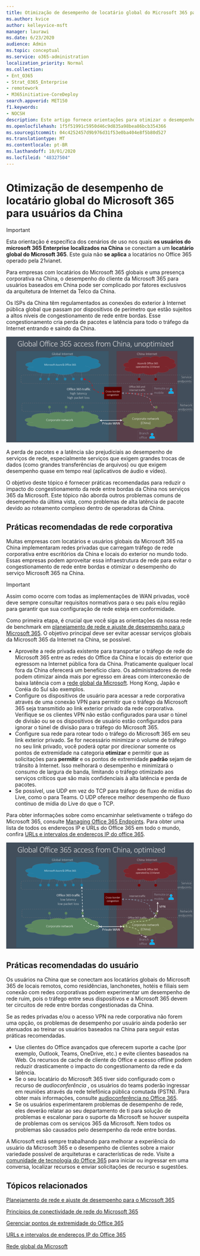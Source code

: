 ```yaml
---
title: Otimização de desempenho de locatário global do Microsoft 365 para usuários da China
ms.author: kvice
author: kelleyvice-msft
manager: laurawi
ms.date: 6/23/2020
audience: Admin
ms.topic: conceptual
ms.service: o365-administration
localization_priority: Normal
ms.collection:
- Ent_O365
- Strat_O365_Enterprise
- remotework
- M365initiative-CoreDeploy
search.appverid: MET150
f1.keywords:
- NOCSH
description: Este artigo fornece orientações para otimizar o desempenho da rede para usuários da China de locatários do Microsoft 365 global.
ms.openlocfilehash: 1f5f51991c5950d46c9d835a98bea86bcb354366
ms.sourcegitcommit: 04c4252457d9b976d31f53e0ba404e8f5b80d527
ms.translationtype: MT
ms.contentlocale: pt-BR
ms.lasthandoff: 10/01/2020
ms.locfileid: "48327504"
---
```

# <a name="microsoft-365-global-tenant-performance-optimization-for-china-users"></a>Otimização de desempenho de locatário global do Microsoft 365 para usuários da China

>[!IMPORTANT]
>Esta orientação é específica dos cenários de uso nos quais **os usuários do microsoft 365 Enterprise localizados na China** se conectam a um **locatário global do Microsoft 365**. Este guia não **se aplica** a locatários no Office 365 operado pela 21vianet.

Para empresas com locatários do Microsoft 365 globais e uma presença corporativa na China, o desempenho do cliente da Microsoft 365 para usuários baseados em China pode ser complicado por fatores exclusivos da arquitetura de Internet da Telco da China.

Os ISPs da China têm regulamentados as conexões do exterior à Internet pública global que passam por dispositivos de perímetro que estão sujeitos a altos níveis de congestionamento de rede entre bordas. Esse congestionamento cria perda de pacotes e latência para todo o tráfego da Internet entrando e saindo da China.

![Tráfego Microsoft 365-não otimizado](../media/O365-networking/China-O365-unoptimized.png)

A perda de pacotes e a latência são prejudiciais ao desempenho de serviços de rede, especialmente serviços que exigem grandes trocas de dados (como grandes transferências de arquivos) ou que exigem desempenho quase em tempo real (aplicativos de áudio e vídeo).

O objetivo deste tópico é fornecer práticas recomendadas para reduzir o impacto do congestionamento da rede entre bordas da China nos serviços 365 da Microsoft. Este tópico não aborda outros problemas comuns de desempenho da última vista, como problemas de alta latência de pacote devido ao roteamento complexo dentro de operadoras da China.

## <a name="corporate-network-best-practices"></a>Práticas recomendadas de rede corporativa

Muitas empresas com locatários e usuários globais da Microsoft 365 na China implementaram redes privadas que carregam tráfego de rede corporativa entre escritórios da China e locais do exterior no mundo todo. Essas empresas podem aproveitar essa infraestrutura de rede para evitar o congestionamento de rede entre bordas e otimizar o desempenho do serviço Microsoft 365 na China.

>[!IMPORTANT]
>Assim como ocorre com todas as implementações de WAN privadas, você deve sempre consultar requisitos normativos para o seu país e/ou região para garantir que sua configuração de rede esteja em conformidade.

Como primeira etapa, é crucial que você siga as orientações da nossa rede de benchmark em [planejamento de rede e ajuste de desempenho para o Microsoft 365](https://aka.ms/tune). O objetivo principal deve ser evitar acessar serviços globais da Microsoft 365 da Internet na China, se possível.

- Aproveite a rede privada existente para transportar o tráfego de rede do Microsoft 365 entre as redes do Office da China e locais do exterior que egressom na Internet pública fora da China. Praticamente qualquer local fora da China oferecerá um benefício claro. Os administradores de rede podem otimizar ainda mais por egresso em áreas com interconexão de baixa latência com a [rede global da Microsoft](https://docs.microsoft.com/azure/networking/microsoft-global-network). Hong Kong, Japão e Coréia do Sul são exemplos.
- Configure os dispositivos de usuário para acessar a rede corporativa através de uma conexão VPN para permitir que o tráfego da Microsoft 365 seja transmitido ao link exterior privado da rede corporativa. Verifique se os clientes VPN não estão configurados para usar o túnel de divisão ou se os dispositivos de usuário estão configurados para ignorar o túnel de divisão para o tráfego do Microsoft 365.
- Configure sua rede para rotear todo o tráfego do Microsoft 365 em seu link exterior privado. Se for necessário minimizar o volume de tráfego no seu link privado, você poderá optar por direcionar somente os pontos de extremidade na categoria **otimizar** e permitir que as solicitações para **permitir** e os pontos de extremidade **padrão** sejam de trânsito à Internet. Isso melhorará o desempenho e minimizará o consumo de largura de banda, limitando o tráfego otimizado aos serviços críticos que são mais confidenciais à alta latência e perda de pacotes.
- Se possível, use UDP em vez do TCP para tráfego de fluxo de mídias do Live, como o para Teams. O UDP oferece melhor desempenho de fluxo contínuo de mídia do Live do que o TCP.

Para obter informações sobre como encaminhar seletivamente o tráfego do Microsoft 365, consulte [Managing Office 365 Endpoints](managing-office-365-endpoints.md). Para obter uma lista de todos os endereços IP e URLs do Office 365 em todo o mundo, confira [URLs e intervalos de endereços IP do office 365](urls-and-ip-address-ranges.md).

![Microsoft 365 com otimização de tráfego](../media/O365-networking/China-O365-optimized.png)

## <a name="user-best-practices"></a>Práticas recomendadas do usuário

Os usuários na China que se conectam aos locatários globais do Microsoft 365 de locais remotos, como residências, lanchonetes, hotéis e filiais sem conexão com redes corporativas podem experimentar um desempenho de rede ruim, pois o tráfego entre seus dispositivos e a Microsoft 365 devem ter circuitos de rede entre bordas congestionadas da China.

Se as redes privadas e/ou o acesso VPN na rede corporativa não forem uma opção, os problemas de desempenho por usuário ainda poderão ser atenuados ao treinar os usuários baseados na China para seguir estas práticas recomendadas.

- Use clientes do Office avançados que oferecem suporte a cache (por exemplo, Outlook, Teams, OneDrive, etc.) e evite clientes baseados na Web. Os recursos de cache de cliente do Office e acesso offline podem reduzir drasticamente o impacto do congestionamento da rede e da latência.
- Se o seu locatário do Microsoft 365 tiver sido configurado com o recurso de _audioconferência_ , os usuários do teams poderão ingressar em reuniões através da rede telefônica pública comutada (PSTN). Para obter mais informações, consulte [audioconferência no Office 365](https://docs.microsoft.com/microsoftteams/audio-conferencing-in-office-365).
- Se os usuários experimentarem problemas de desempenho de rede, eles deverão relatar ao seu departamento de ti para solução de problemas e escalonar para o suporte da Microsoft se houver suspeita de problemas com os serviços 365 da Microsoft. Nem todos os problemas são causados pelo desempenho da rede entre bordas.

A Microsoft está sempre trabalhando para melhorar a experiência do usuário da Microsoft 365 e o desempenho de clientes sobre a maior variedade possível de arquiteturas e características de rede. Visite a [comunidade de tecnologia do Office 365](https://techcommunity.microsoft.com/t5/office-365/bd-p/Office365General) para iniciar ou ingressar em uma conversa, localizar recursos e enviar solicitações de recurso e sugestões.

## <a name="related-topics"></a>Tópicos relacionados

[Planejamento de rede e ajuste de desempenho para o Microsoft 365](https://aka.ms/tune)

[Princípios de conectividade de rede do Microsoft 365](microsoft-365-network-connectivity-principles.md)

[Gerenciar pontos de extremidade do Office 365](managing-office-365-endpoints.md)

[URLs e intervalos de endereços IP do Office 365](urls-and-ip-address-ranges.md)

[Rede global da Microsoft](https://docs.microsoft.com/azure/networking/microsoft-global-network)

